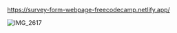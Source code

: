 https://survey-form-webpage-freecodecamp.netlify.app/

![IMG_2617](https://github.com/yarlinlynn/Survey-form/assets/140059481/e6904e8a-c6d3-4c6e-93c3-f1e3895a52e6)
